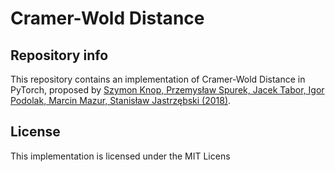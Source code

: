 # Cramer-Wold Distance

## Repository info

This repository contains an implementation of Cramer-Wold Distance in PyTorch, proposed by [Szymon Knop, Przemysław Spurek, Jacek Tabor, Igor Podolak, Marcin Mazur, Stanisław Jastrzębski (2018)](https://jmlr.org/papers/v21/19-560.html).

## License

This implementation is licensed under the MIT Licens
